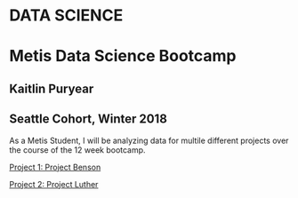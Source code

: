 # DATA SCIENCE

# Metis Data Science Bootcamp
## Kaitlin Puryear
## Seattle Cohort, Winter 2018

As a Metis Student, I will be analyzing data for multile different projects over the course of the 12 week bootcamp.

[Project 1: Project Benson](https://kpuryear.github.io/Puryear_Metis/Project1)

[Project 2: Project Luther](https://kpuryear.github.io/Puryear_Metis/Project2)
